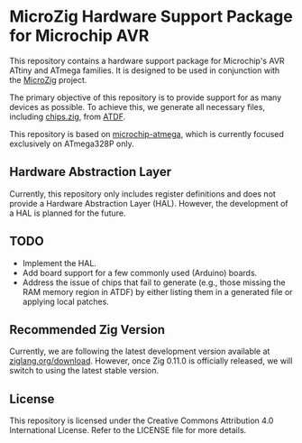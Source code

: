 # MicroZig Hardware Support Package for Microchip AVR

This repository contains a hardware support package for Microchip's AVR ATtiny and ATmega families. It is designed to be used in conjunction with the [MicroZig](https://github.com/ZigEmbeddedGroup/microzig) project.

The primary objective of this repository is to provide support for as many devices as possible. To achieve this, we generate all necessary files, including [chips.zig](src/chips.zig), from [ATDF](https://packs.download.microchip.com).

This repository is based on [microchip-atmega](https://github.com/ZigEmbeddedGroup/microchip-atmega), which is currently focused exclusively on ATmega328P only.

## Hardware Abstraction Layer

Currently, this repository only includes register definitions and does not provide a Hardware Abstraction Layer (HAL). However, the development of a HAL is planned for the future.

## TODO
- Implement the HAL.
- Add board support for a few commonly used (Arduino) boards.
- Address the issue of chips that fail to generate (e.g., those missing the RAM memory region in ATDF) by either listing them in a generated file or applying local patches.

## Recommended Zig Version

Currently, we are following the latest development version available at [ziglang.org/download](https://ziglang.org/download). However, once Zig 0.11.0 is officially released, we will switch to using the latest stable version.

## License
This repository is licensed under the Creative Commons Attribution 4.0 International License. Refer to the LICENSE file for more details.